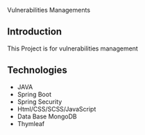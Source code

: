  Vulnerabilities Managements




## Introduction
  
  This Project is for vulnerabilities management

## Technologies
- JAVA
- Spring Boot
- Spring Security
- Html/CSS/SCSS/JavaScript
- Data Base MongoDB
- Thymleaf

